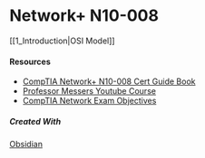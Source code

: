 # Network+ N10-008

[[1_Introduction|OSI Model]]






#### Resources
* [CompTIA Network+ N10-008 Cert Guide Book](https://www.amazon.co.uk/CompTIA-Network-N10-008-Guide-Certification/dp/0137449941)
* [Professor Messers Youtube Course](https://www.youtube.com/watch?v=As6g6IXcVa4&list=PLG49S3nxzAnlCJiCrOYuRYb6cne864a7G&t=0s)
* [CompTIA Network Exam Objectives](https://partners.comptia.org/docs/default-source/resources/comptia-network-n10-008-exam-objectives-(2-0))


##### Created With
[Obsidian](https://obsidian.md/)
